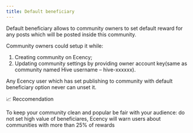```yaml
---
title: Default beneficiary
---
```


Default beneficiary allows to community owners to set default reward for any posts which will be posted inside this community.

Community owners could setup it while:

1. Creating community on Ecency;
2. Updating community settings by providing owner account key(same as community named Hive username – hive-xxxxxx).

Any Ecency user which has set publishing to community with default beneficiary option never can unset it.

📈 Reccomendation

To keep your community clean and popular be fair with your audience: do not set high value of beneficiares, Ecency will warn users about communities with more than 25% of rewards
